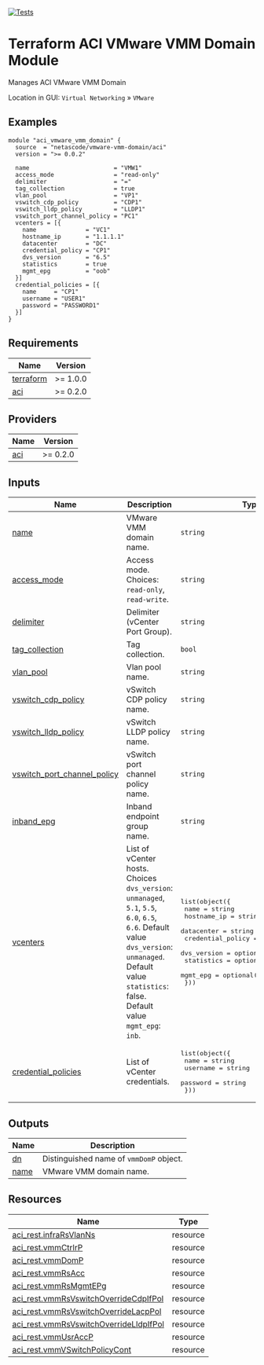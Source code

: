 <!-- BEGIN_TF_DOCS -->
[![Tests](https://github.com/netascode/terraform-aci-vmware-vmm-domain/actions/workflows/test.yml/badge.svg)](https://github.com/netascode/terraform-aci-vmware-vmm-domain/actions/workflows/test.yml)

# Terraform ACI VMware VMM Domain Module

Manages ACI VMware VMM Domain

Location in GUI:
`Virtual Networking` » `VMware`

## Examples

```hcl
module "aci_vmware_vmm_domain" {
  source  = "netascode/vmware-vmm-domain/aci"
  version = ">= 0.0.2"

  name                        = "VMW1"
  access_mode                 = "read-only"
  delimiter                   = "="
  tag_collection              = true
  vlan_pool                   = "VP1"
  vswitch_cdp_policy          = "CDP1"
  vswitch_lldp_policy         = "LLDP1"
  vswitch_port_channel_policy = "PC1"
  vcenters = [{
    name              = "VC1"
    hostname_ip       = "1.1.1.1"
    datacenter        = "DC"
    credential_policy = "CP1"
    dvs_version       = "6.5"
    statistics        = true
    mgmt_epg          = "oob"
  }]
  credential_policies = [{
    name     = "CP1"
    username = "USER1"
    password = "PASSWORD1"
  }]
}

```

## Requirements

| Name | Version |
|------|---------|
| <a name="requirement_terraform"></a> [terraform](#requirement\_terraform) | >= 1.0.0 |
| <a name="requirement_aci"></a> [aci](#requirement\_aci) | >= 0.2.0 |

## Providers

| Name | Version |
|------|---------|
| <a name="provider_aci"></a> [aci](#provider\_aci) | >= 0.2.0 |

## Inputs

| Name | Description | Type | Default | Required |
|------|-------------|------|---------|:--------:|
| <a name="input_name"></a> [name](#input\_name) | VMware VMM domain name. | `string` | n/a | yes |
| <a name="input_access_mode"></a> [access\_mode](#input\_access\_mode) | Access mode. Choices: `read-only`, `read-write`. | `string` | `"read-write"` | no |
| <a name="input_delimiter"></a> [delimiter](#input\_delimiter) | Delimiter (vCenter Port Group). | `string` | `""` | no |
| <a name="input_tag_collection"></a> [tag\_collection](#input\_tag\_collection) | Tag collection. | `bool` | `false` | no |
| <a name="input_vlan_pool"></a> [vlan\_pool](#input\_vlan\_pool) | Vlan pool name. | `string` | n/a | yes |
| <a name="input_vswitch_cdp_policy"></a> [vswitch\_cdp\_policy](#input\_vswitch\_cdp\_policy) | vSwitch CDP policy name. | `string` | `""` | no |
| <a name="input_vswitch_lldp_policy"></a> [vswitch\_lldp\_policy](#input\_vswitch\_lldp\_policy) | vSwitch LLDP policy name. | `string` | `""` | no |
| <a name="input_vswitch_port_channel_policy"></a> [vswitch\_port\_channel\_policy](#input\_vswitch\_port\_channel\_policy) | vSwitch port channel policy name. | `string` | `""` | no |
| <a name="input_inband_epg"></a> [inband\_epg](#input\_inband\_epg) | Inband endpoint group name. | `string` | `""` | no |
| <a name="input_vcenters"></a> [vcenters](#input\_vcenters) | List of vCenter hosts. Choices `dvs_version`: `unmanaged`, `5.1`, `5.5`, `6.0`, `6.5`, `6.6`. Default value `dvs_version`: `unmanaged`. Default value `statistics`: false. Default value `mgmt_epg`: `inb`. | <pre>list(object({<br>    name              = string<br>    hostname_ip       = string<br>    datacenter        = string<br>    credential_policy = optional(string)<br>    dvs_version       = optional(string)<br>    statistics        = optional(bool)<br>    mgmt_epg          = optional(string)<br>  }))</pre> | `[]` | no |
| <a name="input_credential_policies"></a> [credential\_policies](#input\_credential\_policies) | List of vCenter credentials. | <pre>list(object({<br>    name     = string<br>    username = string<br>    password = string<br>  }))</pre> | `[]` | no |

## Outputs

| Name | Description |
|------|-------------|
| <a name="output_dn"></a> [dn](#output\_dn) | Distinguished name of `vmmDomP` object. |
| <a name="output_name"></a> [name](#output\_name) | VMware VMM domain name. |

## Resources

| Name | Type |
|------|------|
| [aci_rest.infraRsVlanNs](https://registry.terraform.io/providers/netascode/aci/latest/docs/resources/rest) | resource |
| [aci_rest.vmmCtrlrP](https://registry.terraform.io/providers/netascode/aci/latest/docs/resources/rest) | resource |
| [aci_rest.vmmDomP](https://registry.terraform.io/providers/netascode/aci/latest/docs/resources/rest) | resource |
| [aci_rest.vmmRsAcc](https://registry.terraform.io/providers/netascode/aci/latest/docs/resources/rest) | resource |
| [aci_rest.vmmRsMgmtEPg](https://registry.terraform.io/providers/netascode/aci/latest/docs/resources/rest) | resource |
| [aci_rest.vmmRsVswitchOverrideCdpIfPol](https://registry.terraform.io/providers/netascode/aci/latest/docs/resources/rest) | resource |
| [aci_rest.vmmRsVswitchOverrideLacpPol](https://registry.terraform.io/providers/netascode/aci/latest/docs/resources/rest) | resource |
| [aci_rest.vmmRsVswitchOverrideLldpIfPol](https://registry.terraform.io/providers/netascode/aci/latest/docs/resources/rest) | resource |
| [aci_rest.vmmUsrAccP](https://registry.terraform.io/providers/netascode/aci/latest/docs/resources/rest) | resource |
| [aci_rest.vmmVSwitchPolicyCont](https://registry.terraform.io/providers/netascode/aci/latest/docs/resources/rest) | resource |
<!-- END_TF_DOCS -->